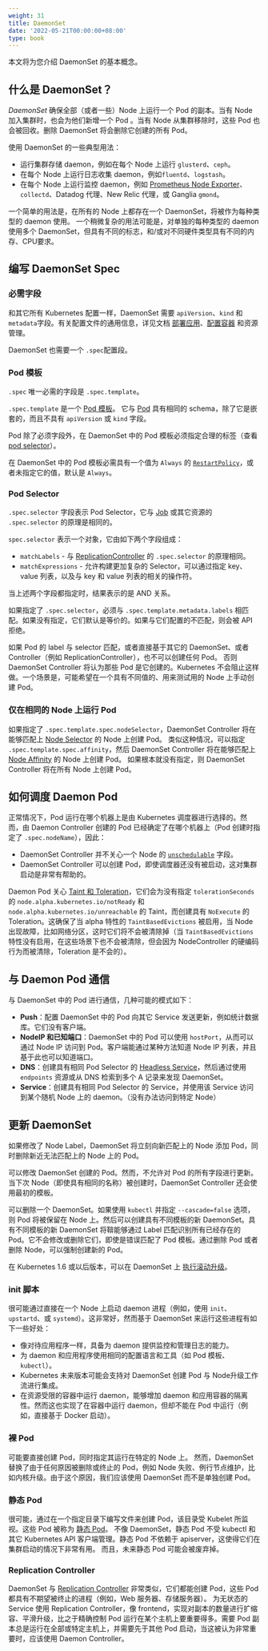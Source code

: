 ```yaml
---
weight: 31
title: DaemonSet
date: '2022-05-21T00:00:00+08:00'
type: book
---
```


本文将为您介绍 DaemonSet 的基本概念。

## 什么是 DaemonSet？

 _DaemonSet_ 确保全部（或者一些）Node 上运行一个 Pod 的副本。当有 Node 加入集群时，也会为他们新增一个 Pod 。当有 Node 从集群移除时，这些 Pod 也会被回收。删除 DaemonSet 将会删除它创建的所有 Pod。

使用 DaemonSet 的一些典型用法：

- 运行集群存储 daemon，例如在每个 Node 上运行 `glusterd`、`ceph`。
- 在每个 Node 上运行日志收集 daemon，例如`fluentd`、`logstash`。
- 在每个 Node 上运行监控 daemon，例如 [Prometheus Node Exporter](https://github.com/prometheus/node_exporter)、`collectd`、Datadog 代理、New Relic 代理，或 Ganglia `gmond`。

一个简单的用法是，在所有的 Node 上都存在一个 DaemonSet，将被作为每种类型的 daemon 使用。
一个稍微复杂的用法可能是，对单独的每种类型的 daemon 使用多个 DaemonSet，但具有不同的标志，和/或对不同硬件类型具有不同的内存、CPU要求。

## 编写 DaemonSet Spec

### 必需字段

和其它所有 Kubernetes 配置一样，DaemonSet 需要 `apiVersion`、`kind` 和 `metadata`字段。有关配置文件的通用信息，详见文档 [部署应用](https://kubernetes.io/docs/user-guide/deploying-applications/)、[配置容器](https://kubernetes.io/docs/user-guide/configuring-containers/) 和资源管理。

DaemonSet 也需要一个 `.spec`配置段。

### Pod 模板

`.spec` 唯一必需的字段是 `.spec.template`。

`.spec.template` 是一个 [Pod 模板](https://kubernetes.io/docs/user-guide/replication-controller/#pod-template)。
它与 [Pod](https://kubernetes.io/docs/user-guide/pods) 具有相同的 schema，除了它是嵌套的，而且不具有 `apiVersion` 或 `kind` 字段。

Pod 除了必须字段外，在 DaemonSet 中的 Pod 模板必须指定合理的标签（查看 [pod selector](#pod-selector)）。

在 DaemonSet 中的 Pod 模板必需具有一个值为 `Always` 的 [`RestartPolicy`](https://kubernetes.io/docs/user-guide/pod-states)，或者未指定它的值，默认是 `Always`。

### Pod Selector

`.spec.selector` 字段表示 Pod Selector，它与 [Job](https://kubernetes.io/docs/concepts/jobs/run-to-completion-finite-workloads/) 或其它资源的 `.spec.selector` 的原理是相同的。

`spec.selector` 表示一个对象，它由如下两个字段组成：

* `matchLabels` - 与 [ReplicationController](https://kubernetes.io/docs/concepts/workloads/controllers/replicationcontroller/) 的 `.spec.selector` 的原理相同。
* `matchExpressions` - 允许构建更加复杂的 Selector，可以通过指定 key、value 列表，以及与 key 和 value 列表的相关的操作符。

当上述两个字段都指定时，结果表示的是 AND 关系。

如果指定了 `.spec.selector`，必须与 `.spec.template.metadata.labels` 相匹配。如果没有指定，它们默认是等价的。如果与它们配置的不匹配，则会被 API 拒绝。

如果 Pod 的 label 与 selector 匹配，或者直接基于其它的 DaemonSet、或者 Controller（例如 ReplicationController），也不可以创建任何 Pod。
否则 DaemonSet Controller 将认为那些 Pod 是它创建的。Kubernetes 不会阻止这样做。一个场景是，可能希望在一个具有不同值的、用来测试用的 Node 上手动创建 Pod。

### 仅在相同的 Node 上运行 Pod

如果指定了 `.spec.template.spec.nodeSelector`，DaemonSet Controller 将在能够匹配上 [Node Selector](https://kubernetes.io/docs/concepts/configuration/assign-pod-node/) 的 Node 上创建 Pod。
类似这种情况，可以指定 `.spec.template.spec.affinity`，然后 DaemonSet Controller 将在能够匹配上 [Node Affinity](https://kubernetes.io/docs/concepts/configuration/assign-pod-node/) 的 Node 上创建 Pod。
如果根本就没有指定，则 DaemonSet Controller 将在所有 Node 上创建 Pod。

## 如何调度 Daemon Pod

正常情况下，Pod 运行在哪个机器上是由 Kubernetes 调度器进行选择的。然而，由 Daemon Controller 创建的 Pod 已经确定了在哪个机器上（Pod 创建时指定了 `.spec.nodeName`），因此：

- DaemonSet Controller 并不关心一个 Node 的 [`unschedulable`](https://kubernetes.io/docs/admin/node/#manual-node-administration) 字段。
- DaemonSet Controller 可以创建 Pod，即使调度器还没有被启动，这对集群启动是非常有帮助的。

Daemon Pod 关心 [Taint 和 Toleration](https://kubernetes.io/docs/concepts/configuration/assign-pod-node/#taints-and-tolerations-beta-feature)，它们会为没有指定 `tolerationSeconds` 的 `node.alpha.kubernetes.io/notReady` 和 `node.alpha.kubernetes.io/unreachable` 的 Taint，而创建具有 `NoExecute` 的 Toleration。这确保了当 alpha 特性的 `TaintBasedEvictions` 被启用，当 Node 出现故障，比如网络分区，这时它们将不会被清除掉（当 `TaintBasedEvictions` 特性没有启用，在这些场景下也不会被清除，但会因为 NodeController 的硬编码行为而被清除，Toleration  是不会的）。

## 与 Daemon Pod 通信

与 DaemonSet 中的 Pod 进行通信，几种可能的模式如下：

- **Push**：配置 DaemonSet 中的 Pod 向其它 Service 发送更新，例如统计数据库。它们没有客户端。
- **NodeIP 和已知端口**：DaemonSet 中的 Pod 可以使用 `hostPort`，从而可以通过 Node IP 访问到 Pod。客户端能通过某种方法知道 Node IP 列表，并且基于此也可以知道端口。
- **DNS**：创建具有相同 Pod Selector 的 [Headless Service](https://kubernetes.io/docs/user-guide/services/#headless-services)，然后通过使用 `endpoints` 资源或从 DNS 检索到多个 A 记录来发现 DaemonSet。
- **Service**：创建具有相同 Pod Selector 的 Service，并使用该 Service 访问到某个随机 Node 上的 daemon。（没有办法访问到特定 Node）

## 更新 DaemonSet

如果修改了 Node Label，DaemonSet 将立刻向新匹配上的 Node 添加 Pod，同时删除新近无法匹配上的 Node 上的 Pod。

可以修改 DaemonSet 创建的 Pod。然而，不允许对 Pod 的所有字段进行更新。当下次 Node（即使具有相同的名称）被创建时，DaemonSet Controller 还会使用最初的模板。

可以删除一个 DaemonSet。如果使用 `kubectl` 并指定 `--cascade=false` 选项，则 Pod 将被保留在 Node 上。然后可以创建具有不同模板的新 DaemonSet。具有不同模板的新 DaemonSet 将鞥能够通过 Label 匹配识别所有已经存在的 Pod。它不会修改或删除它们，即使是错误匹配了 Pod 模板。通过删除 Pod 或者 删除 Node，可以强制创建新的 Pod。

在 Kubernetes 1.6 或以后版本，可以在 DaemonSet 上 [执行滚动升级](https://kubernetes.io/docs/tasks/manage-daemon/update-daemon-set/)。

### init 脚本

很可能通过直接在一个 Node 上启动 daemon 进程（例如，使用 `init`、`upstartd`、或 `systemd`）。这非常好，然而基于 DaemonSet 来运行这些进程有如下一些好处：

- 像对待应用程序一样，具备为 daemon 提供监控和管理日志的能力。
- 为 daemon 和应用程序使用相同的配置语言和工具（如 Pod 模板、`kubectl`）。
- Kubernetes 未来版本可能会支持对 DaemonSet 创建 Pod 与 Node升级工作流进行集成。
- 在资源受限的容器中运行 daemon，能够增加 daemon 和应用容器的隔离性。然而这也实现了在容器中运行 daemon，但却不能在 Pod 中运行（例如，直接基于 Docker 启动）。

### 裸 Pod

可能要直接创建 Pod，同时指定其运行在特定的 Node 上。
然而，DaemonSet 替换了由于任何原因被删除或终止的 Pod，例如 Node 失败、例行节点维护，比如内核升级。由于这个原因，我们应该使用 DaemonSet 而不是单独创建 Pod。

### 静态 Pod

很可能，通过在一个指定目录下编写文件来创建 Pod，该目录受 Kubelet 所监视。这些 Pod 被称为 [静态 Pod](https://kubernetes.io/docs/concepts/cluster-administration/static-pod/)。
不像 DaemonSet，静态 Pod 不受 kubectl 和 其它 Kubernetes API 客户端管理。静态 Pod 不依赖于 apiserver，这使得它们在集群启动的情况下非常有用。
而且，未来静态 Pod 可能会被废弃掉。

### Replication Controller

DaemonSet 与 [Replication Controller](https://kubernetes.io/docs/user-guide/replication-controller) 非常类似，它们都能创建 Pod，这些 Pod 都具有不期望被终止的进程（例如，Web 服务器、存储服务器）。
为无状态的 Service 使用 Replication Controller，像 frontend，实现对副本的数量进行扩缩容、平滑升级，比之于精确控制 Pod 运行在某个主机上要重要得多。需要 Pod 副本总是运行在全部或特定主机上，并需要先于其他 Pod 启动，当这被认为非常重要时，应该使用 Daemon Controller。

